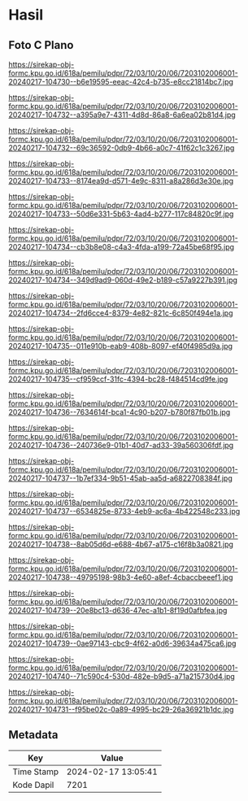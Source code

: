 # Hasil

## Foto C Plano

https://sirekap-obj-formc.kpu.go.id/618a/pemilu/pdpr/72/03/10/20/06/7203102006001-20240217-104730--b6e19595-eeac-42c4-b735-e8cc21814bc7.jpg

https://sirekap-obj-formc.kpu.go.id/618a/pemilu/pdpr/72/03/10/20/06/7203102006001-20240217-104732--a395a9e7-4311-4d8d-86a8-6a6ea02b81d4.jpg

https://sirekap-obj-formc.kpu.go.id/618a/pemilu/pdpr/72/03/10/20/06/7203102006001-20240217-104732--69c36592-0db9-4b66-a0c7-41f62c1c3267.jpg

https://sirekap-obj-formc.kpu.go.id/618a/pemilu/pdpr/72/03/10/20/06/7203102006001-20240217-104733--8174ea9d-d571-4e9c-8311-a8a286d3e30e.jpg

https://sirekap-obj-formc.kpu.go.id/618a/pemilu/pdpr/72/03/10/20/06/7203102006001-20240217-104733--50d6e331-5b63-4ad4-b277-117c84820c9f.jpg

https://sirekap-obj-formc.kpu.go.id/618a/pemilu/pdpr/72/03/10/20/06/7203102006001-20240217-104734--cb3b8e08-c4a3-4fda-a199-72a45be68f95.jpg

https://sirekap-obj-formc.kpu.go.id/618a/pemilu/pdpr/72/03/10/20/06/7203102006001-20240217-104734--349d9ad9-060d-49e2-b189-c57a9227b391.jpg

https://sirekap-obj-formc.kpu.go.id/618a/pemilu/pdpr/72/03/10/20/06/7203102006001-20240217-104734--2fd6cce4-8379-4e82-821c-6c850f494e1a.jpg

https://sirekap-obj-formc.kpu.go.id/618a/pemilu/pdpr/72/03/10/20/06/7203102006001-20240217-104735--011e910b-eab9-408b-8097-ef40f4985d9a.jpg

https://sirekap-obj-formc.kpu.go.id/618a/pemilu/pdpr/72/03/10/20/06/7203102006001-20240217-104735--cf959ccf-31fc-4394-bc28-f484514cd9fe.jpg

https://sirekap-obj-formc.kpu.go.id/618a/pemilu/pdpr/72/03/10/20/06/7203102006001-20240217-104736--7634614f-bca1-4c90-b207-b780f87fb01b.jpg

https://sirekap-obj-formc.kpu.go.id/618a/pemilu/pdpr/72/03/10/20/06/7203102006001-20240217-104736--240736e9-01b1-40d7-ad33-39a560306fdf.jpg

https://sirekap-obj-formc.kpu.go.id/618a/pemilu/pdpr/72/03/10/20/06/7203102006001-20240217-104737--1b7ef334-9b51-45ab-aa5d-a6822708384f.jpg

https://sirekap-obj-formc.kpu.go.id/618a/pemilu/pdpr/72/03/10/20/06/7203102006001-20240217-104737--6534825e-8733-4eb9-ac6a-4b422548c233.jpg

https://sirekap-obj-formc.kpu.go.id/618a/pemilu/pdpr/72/03/10/20/06/7203102006001-20240217-104738--8ab05d6d-e688-4b67-a175-c16f8b3a0821.jpg

https://sirekap-obj-formc.kpu.go.id/618a/pemilu/pdpr/72/03/10/20/06/7203102006001-20240217-104738--49795198-98b3-4e60-a8ef-4cbaccbeeef1.jpg

https://sirekap-obj-formc.kpu.go.id/618a/pemilu/pdpr/72/03/10/20/06/7203102006001-20240217-104739--20e8bc13-d636-47ec-a1b1-8f19d0afbfea.jpg

https://sirekap-obj-formc.kpu.go.id/618a/pemilu/pdpr/72/03/10/20/06/7203102006001-20240217-104739--0ae97143-cbc9-4f62-a0d6-39634a475ca6.jpg

https://sirekap-obj-formc.kpu.go.id/618a/pemilu/pdpr/72/03/10/20/06/7203102006001-20240217-104740--71c590c4-530d-482e-b9d5-a71a215730d4.jpg

https://sirekap-obj-formc.kpu.go.id/618a/pemilu/pdpr/72/03/10/20/06/7203102006001-20240217-104731--f95be02c-0a89-4995-bc29-26a36921b1dc.jpg


## Metadata

| Key        | Value               |
| ---------- | ------------------- |
| Time Stamp | 2024-02-17 13:05:41 |
| Kode Dapil | 7201                |



